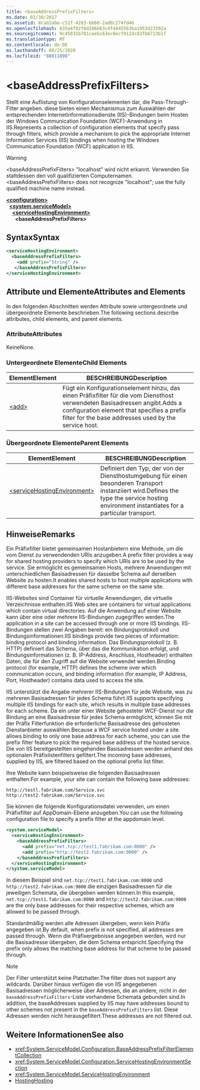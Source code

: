 ```yaml
---
title: <baseAddressPrefixFilters>
ms.date: 03/30/2017
ms.assetid: 8cab2a9a-c51f-4283-bb60-2ad0c274fd46
ms.openlocfilehash: 635e4f02f4d286b63c4f4845563ba1953d23592a
ms.sourcegitcommit: 9c45035b781caebc63ec8ecf912dc83fb6723b1f
ms.translationtype: MT
ms.contentlocale: de-DE
ms.lasthandoff: 08/25/2020
ms.locfileid: "88811898"
---
```

# \<baseAddressPrefixFilters>
<span data-ttu-id="9ce78-101">Stellt eine Auflistung von Konfigurationselementen dar, die Pass-Through-Filter angeben. diese bieten einen Mechanismus zum Auswählen der entsprechenden Internetinformationsdienste (IIS)-Bindungen beim Hosten der Windows Communication Foundation (WCF)-Anwendung in IIS.</span><span class="sxs-lookup"><span data-stu-id="9ce78-101">Represents a collection of configuration elements that specify pass through filters, which provide a mechanism to pick the appropriate Internet Information Services (IIS) bindings when hosting the Windows Communication Foundation (WCF) application in IIS.</span></span>  
  
> [!WARNING]
> <span data-ttu-id="9ce78-102">\<baseAddressPrefixFilters> "localhost" wird nicht erkannt. Verwenden Sie stattdessen den voll qualifizierten Computernamen.</span><span class="sxs-lookup"><span data-stu-id="9ce78-102">\<baseAddressPrefixFilters> does not recognize "localhost"; use the fully qualified machine name instead.</span></span>  
  
[**\<configuration>**](../configuration-element.md)\
&nbsp;&nbsp;[**\<system.serviceModel>**](system-servicemodel.md)\
&nbsp;&nbsp;&nbsp;&nbsp;[**\<serviceHostingEnvironment>**](servicehostingenvironment.md)\
&nbsp;&nbsp;&nbsp;&nbsp;&nbsp;&nbsp;**\<baseAddressPrefixFilters>**  
  
## <a name="syntax"></a><span data-ttu-id="9ce78-103">Syntax</span><span class="sxs-lookup"><span data-stu-id="9ce78-103">Syntax</span></span>  
  
```xml  
<serviceHostingEnvironment>
  <baseAddressPrefixFilters>
    <add prefix="String" />
   </baseAddressPrefixFilters>
</serviceHostingEnvironment>
```  
  
## <a name="attributes-and-elements"></a><span data-ttu-id="9ce78-104">Attribute und Elemente</span><span class="sxs-lookup"><span data-stu-id="9ce78-104">Attributes and Elements</span></span>  
 <span data-ttu-id="9ce78-105">In den folgenden Abschnitten werden Attribute sowie untergeordnete und übergeordnete Elemente beschrieben.</span><span class="sxs-lookup"><span data-stu-id="9ce78-105">The following sections describe attributes, child elements, and parent elements.</span></span>  
  
### <a name="attributes"></a><span data-ttu-id="9ce78-106">Attribute</span><span class="sxs-lookup"><span data-stu-id="9ce78-106">Attributes</span></span>  
 <span data-ttu-id="9ce78-107">Keine</span><span class="sxs-lookup"><span data-stu-id="9ce78-107">None.</span></span>  
  
### <a name="child-elements"></a><span data-ttu-id="9ce78-108">Untergeordnete Elemente</span><span class="sxs-lookup"><span data-stu-id="9ce78-108">Child Elements</span></span>  
  
|<span data-ttu-id="9ce78-109">Element</span><span class="sxs-lookup"><span data-stu-id="9ce78-109">Element</span></span>|<span data-ttu-id="9ce78-110">BESCHREIBUNG</span><span class="sxs-lookup"><span data-stu-id="9ce78-110">Description</span></span>|  
|-------------|-----------------|  
|[\<add>](add-of-baseaddressprefixfilter.md)|<span data-ttu-id="9ce78-111">Fügt ein Konfigurationselement hinzu, das einen Präfixfilter für die vom Diensthost verwendeten Basisadressen angibt.</span><span class="sxs-lookup"><span data-stu-id="9ce78-111">Adds a configuration element that specifies a prefix filter for the base addresses used by the service host.</span></span>|  
  
### <a name="parent-elements"></a><span data-ttu-id="9ce78-112">Übergeordnete Elemente</span><span class="sxs-lookup"><span data-stu-id="9ce78-112">Parent Elements</span></span>  
  
|<span data-ttu-id="9ce78-113">Element</span><span class="sxs-lookup"><span data-stu-id="9ce78-113">Element</span></span>|<span data-ttu-id="9ce78-114">BESCHREIBUNG</span><span class="sxs-lookup"><span data-stu-id="9ce78-114">Description</span></span>|  
|-------------|-----------------|  
|[\<serviceHostingEnvironment>](servicehostingenvironment.md)|<span data-ttu-id="9ce78-115">Definiert den Typ, der von der Diensthostumgebung für einen besonderen Transport instanziiert wird.</span><span class="sxs-lookup"><span data-stu-id="9ce78-115">Defines the type the service hosting environment instantiates for a particular transport.</span></span>|  
  
## <a name="remarks"></a><span data-ttu-id="9ce78-116">Hinweise</span><span class="sxs-lookup"><span data-stu-id="9ce78-116">Remarks</span></span>  
 <span data-ttu-id="9ce78-117">Ein Präfixfilter bietet gemeinsamen Hostanbietern eine Methode, um die vom Dienst zu verwendenden URIs anzugeben.</span><span class="sxs-lookup"><span data-stu-id="9ce78-117">A prefix filter provides a way for shared hosting providers to specify which URIs are to be used by the service.</span></span> <span data-ttu-id="9ce78-118">Sie ermöglicht es gemeinsamen Hosts, mehrere Anwendungen mit unterschiedlichen Basisadressen für dasselbe Schema auf derselben Website zu hosten.</span><span class="sxs-lookup"><span data-stu-id="9ce78-118">It enables shared hosts to host multiple applications with different base addresses for the same scheme on the same site.</span></span>  
  
 <span data-ttu-id="9ce78-119">IIS-Websites sind Container für virtuelle Anwendungen, die virtuelle Verzeichnisse enthalten.</span><span class="sxs-lookup"><span data-stu-id="9ce78-119">IIS Web sites are containers for virtual applications which contain virtual directories.</span></span> <span data-ttu-id="9ce78-120">Auf die Anwendung auf einer Website kann über eine oder mehrere IIS-Bindungen zugegriffen werden.</span><span class="sxs-lookup"><span data-stu-id="9ce78-120">The application in a site can be accessed through one or more IIS bindings.</span></span> <span data-ttu-id="9ce78-121">IIS-Bindungen stellen zwei Angaben bereit: ein Bindungsprotokoll und Bindungsinformationen.</span><span class="sxs-lookup"><span data-stu-id="9ce78-121">IIS bindings provide two pieces of information: binding protocol and binding information.</span></span> <span data-ttu-id="9ce78-122">Das Bindungsprotokoll (z.&#160;B. HTTP) definiert das Schema, über das die Kommunikation erfolgt, und Bindungsinformationen (z.&#160;B. IP-Address, Anschluss, Hostheader) enthalten Daten, die für den Zugriff auf die Website verwendet werden.</span><span class="sxs-lookup"><span data-stu-id="9ce78-122">Binding protocol (for example, HTTP) defines the scheme over which communication occurs, and binding information (for example, IP Address, Port, Hostheader) contains data used to access the site.</span></span>  
  
 <span data-ttu-id="9ce78-123">IIS unterstützt die Angabe mehrerer IIS-Bindungen für jede Website, was zu mehreren Basisadressen für jedes Schema führt.</span><span class="sxs-lookup"><span data-stu-id="9ce78-123">IIS supports specifying multiple IIS bindings for each site, which results in multiple base addresses for each scheme.</span></span> <span data-ttu-id="9ce78-124">Da ein unter einer Website gehosteter WCF-Dienst nur die Bindung an eine Basisadresse für jedes Schema ermöglicht, können Sie mit der Präfix Filterfunktion die erforderliche Basisadresse des gehosteten Dienstanbieter auswählen.</span><span class="sxs-lookup"><span data-stu-id="9ce78-124">Because a WCF service hosted under a site allows binding to only one base address for each scheme, you can use the prefix filter feature to pick the required base address of the hosted service.</span></span> <span data-ttu-id="9ce78-125">Die von IIS bereitgestellten eingehenden Basisadressen werden anhand des optionalen Präfixlistenfilters gefiltert.</span><span class="sxs-lookup"><span data-stu-id="9ce78-125">The incoming base addresses, supplied by IIS, are filtered based on the optional prefix list filter.</span></span>  
  
 <span data-ttu-id="9ce78-126">Ihre Website kann beispielsweise die folgenden Basisadressen enthalten:</span><span class="sxs-lookup"><span data-stu-id="9ce78-126">For example, your site can contain the following base addresses:</span></span>
  
```http
http://testl.fabrikam.com/Service.svc  
http://test2.fabrikam.com/Service.svc  
```  
  
 <span data-ttu-id="9ce78-127">Sie können die folgende Konfigurationsdatei verwenden, um einen Präfixfilter auf AppDomain-Ebene anzugeben.</span><span class="sxs-lookup"><span data-stu-id="9ce78-127">You can use the following configuration file to specify a prefix filter at the appdomain level.</span></span>  
  
```xml  
<system.serviceModel>
  <serviceHostingEnvironment>
    <baseAddressPrefixFilters>
      <add prefix="net.tcp://test1.fabrikam.com:8000" />
      <add prefix="http://test2.fabrikam.com:9000" />
    </baseAddressPrefixFilters>
  </serviceHostingEnvironment>
</system.serviceModel>
```  
  
 <span data-ttu-id="9ce78-128">In diesem Beispiel sind `net.tcp://test1.fabrikam.com:8000` und `http://test2.fabrikam.com:9000` die einzigen Basisadressen für die jeweiligen Schemata, die übergeben werden können.</span><span class="sxs-lookup"><span data-stu-id="9ce78-128">In this example, `net.tcp://test1.fabrikam.com:8000` and `http://test2.fabrikam.com:9000` are the only base addresses for their respective schemes, which are allowed to be passed through.</span></span>  
  
 <span data-ttu-id="9ce78-129">Standardmäßig werden alle Adressen übergeben, wenn kein Präfix angegeben ist.</span><span class="sxs-lookup"><span data-stu-id="9ce78-129">By default, when prefix is not specified, all addresses are passed through.</span></span> <span data-ttu-id="9ce78-130">Wenn die Präfixergebnisse angegeben werden, wird nur die Basisadresse übergeben, die dem Schema entspricht.</span><span class="sxs-lookup"><span data-stu-id="9ce78-130">Specifying the prefix only allows the matching base address for that scheme to be passed through.</span></span>  
  
> [!NOTE]
> <span data-ttu-id="9ce78-131">Der Filter unterstützt keine Platzhalter.</span><span class="sxs-lookup"><span data-stu-id="9ce78-131">The filter does not support any wildcards.</span></span> <span data-ttu-id="9ce78-132">Darüber hinaus verfügen die von IIS angegebenen Basisadressen möglicherweise über Adressen, die an andere, nicht in der `baseAddressPrefixFilters`-Liste vorhandene Schemata gebunden sind.</span><span class="sxs-lookup"><span data-stu-id="9ce78-132">In addition, the baseAddresses supplied by IIS may have addresses bound to other schemes not present in the `baseAddressPrefixFilters` list.</span></span> <span data-ttu-id="9ce78-133">Diese Adressen werden nicht herausgefiltert.</span><span class="sxs-lookup"><span data-stu-id="9ce78-133">These addresses are not filtered out.</span></span>  
  
## <a name="see-also"></a><span data-ttu-id="9ce78-134">Weitere Informationen</span><span class="sxs-lookup"><span data-stu-id="9ce78-134">See also</span></span>

- <xref:System.ServiceModel.Configuration.BaseAddressPrefixFilterElementCollection>
- <xref:System.ServiceModel.Configuration.ServiceHostingEnvironmentSection>
- <xref:System.ServiceModel.ServiceHostingEnvironment>
- [<span data-ttu-id="9ce78-135">Hosting</span><span class="sxs-lookup"><span data-stu-id="9ce78-135">Hosting</span></span>](../../../wcf/feature-details/hosting.md)
